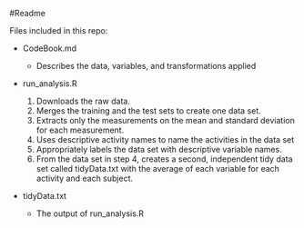 #Readme

Files included in this repo:

* CodeBook.md
  * Describes the data, variables, and transformations applied

* run_analysis.R

  1. Downloads the raw data.
  2. Merges the training and the test sets to create one data set.
  3. Extracts only the measurements on the mean and standard deviation for each measurement.
  4. Uses descriptive activity names to name the activities in the data set
  5. Appropriately labels the data set with descriptive variable names.
  6. From the data set in step 4, creates a second, independent tidy data set called tidyData.txt with the average of each variable for each activity and each subject.

* tidyData.txt
  * The output of run_analysis.R
